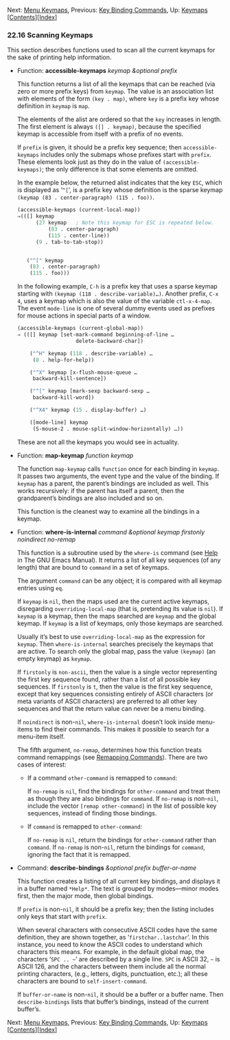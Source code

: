 

Next: [Menu Keymaps](Menu-Keymaps.html), Previous: [Key Binding Commands](Key-Binding-Commands.html), Up: [Keymaps](Keymaps.html)   \[[Contents](index.html#SEC_Contents "Table of contents")]\[[Index](Index.html "Index")]

### 22.16 Scanning Keymaps

This section describes functions used to scan all the current keymaps for the sake of printing help information.

*   Function: **accessible-keymaps** *keymap \&optional prefix*

    This function returns a list of all the keymaps that can be reached (via zero or more prefix keys) from `keymap`. The value is an association list with elements of the form `(key . map)`, where `key` is a prefix key whose definition in `keymap` is `map`.

    The elements of the alist are ordered so that the `key` increases in length. The first element is always `([] . keymap)`, because the specified keymap is accessible from itself with a prefix of no events.

    If `prefix` is given, it should be a prefix key sequence; then `accessible-keymaps` includes only the submaps whose prefixes start with `prefix`. These elements look just as they do in the value of `(accessible-keymaps)`; the only difference is that some elements are omitted.

    In the example below, the returned alist indicates that the key `ESC`, which is displayed as ‘`^[`’, is a prefix key whose definition is the sparse keymap `(keymap (83 . center-paragraph) (115 . foo))`.

    ```lisp
    (accessible-keymaps (current-local-map))
    ⇒(([] keymap
          (27 keymap   ; Note this keymap for ESC is repeated below.
              (83 . center-paragraph)
              (115 . center-line))
          (9 . tab-to-tab-stop))
    ```

    ```lisp
    ```

    ```lisp
       ("^[" keymap
        (83 . center-paragraph)
        (115 . foo)))
    ```

    In the following example, `C-h` is a prefix key that uses a sparse keymap starting with `(keymap (118 . describe-variable)…)`. Another prefix, `C-x 4`, uses a keymap which is also the value of the variable `ctl-x-4-map`. The event `mode-line` is one of several dummy events used as prefixes for mouse actions in special parts of a window.

    ```lisp
    (accessible-keymaps (current-global-map))
    ⇒ (([] keymap [set-mark-command beginning-of-line …
                       delete-backward-char])
    ```

    ```lisp
        ("^H" keymap (118 . describe-variable) …
         (8 . help-for-help))
    ```

    ```lisp
        ("^X" keymap [x-flush-mouse-queue …
         backward-kill-sentence])
    ```

    ```lisp
        ("^[" keymap [mark-sexp backward-sexp …
         backward-kill-word])
    ```

    ```lisp
        ("^X4" keymap (15 . display-buffer) …)
    ```

    ```lisp
        ([mode-line] keymap
         (S-mouse-2 . mouse-split-window-horizontally) …))
    ```

    These are not all the keymaps you would see in actuality.

<!---->

*   Function: **map-keymap** *function keymap*

    The function `map-keymap` calls `function` once for each binding in `keymap`. It passes two arguments, the event type and the value of the binding. If `keymap` has a parent, the parent’s bindings are included as well. This works recursively: if the parent has itself a parent, then the grandparent’s bindings are also included and so on.

    This function is the cleanest way to examine all the bindings in a keymap.

<!---->

*   Function: **where-is-internal** *command \&optional keymap firstonly noindirect no-remap*

    This function is a subroutine used by the `where-is` command (see [Help](https://www.gnu.org/software/emacs/manual/html_node/emacs/Help.html#Help) in The GNU Emacs Manual). It returns a list of all key sequences (of any length) that are bound to `command` in a set of keymaps.

    The argument `command` can be any object; it is compared with all keymap entries using `eq`.

    If `keymap` is `nil`, then the maps used are the current active keymaps, disregarding `overriding-local-map` (that is, pretending its value is `nil`). If `keymap` is a keymap, then the maps searched are `keymap` and the global keymap. If `keymap` is a list of keymaps, only those keymaps are searched.

    Usually it’s best to use `overriding-local-map` as the expression for `keymap`. Then `where-is-internal` searches precisely the keymaps that are active. To search only the global map, pass the value `(keymap)` (an empty keymap) as `keymap`.

    If `firstonly` is `non-ascii`, then the value is a single vector representing the first key sequence found, rather than a list of all possible key sequences. If `firstonly` is `t`, then the value is the first key sequence, except that key sequences consisting entirely of ASCII characters (or meta variants of ASCII characters) are preferred to all other key sequences and that the return value can never be a menu binding.

    If `noindirect` is non-`nil`, `where-is-internal` doesn’t look inside menu-items to find their commands. This makes it possible to search for a menu-item itself.

    The fifth argument, `no-remap`, determines how this function treats command remappings (see [Remapping Commands](Remapping-Commands.html)). There are two cases of interest:

    *   If a command `other-command` is remapped to `command`:

        If `no-remap` is `nil`, find the bindings for `other-command` and treat them as though they are also bindings for `command`. If `no-remap` is non-`nil`, include the vector `[remap other-command]` in the list of possible key sequences, instead of finding those bindings.

    *   If `command` is remapped to `other-command`:

        If `no-remap` is `nil`, return the bindings for `other-command` rather than `command`. If `no-remap` is non-`nil`, return the bindings for `command`, ignoring the fact that it is remapped.

<!---->

*   Command: **describe-bindings** *\&optional prefix buffer-or-name*

    This function creates a listing of all current key bindings, and displays it in a buffer named `*Help*`. The text is grouped by modes—minor modes first, then the major mode, then global bindings.

    If `prefix` is non-`nil`, it should be a prefix key; then the listing includes only keys that start with `prefix`.

    When several characters with consecutive ASCII codes have the same definition, they are shown together, as ‘`firstchar..lastchar`’. In this instance, you need to know the ASCII codes to understand which characters this means. For example, in the default global map, the characters ‘`SPC .. ~`’ are described by a single line. `SPC` is ASCII 32, `~` is ASCII 126, and the characters between them include all the normal printing characters, (e.g., letters, digits, punctuation, etc.); all these characters are bound to `self-insert-command`.

    If `buffer-or-name` is non-`nil`, it should be a buffer or a buffer name. Then `describe-bindings` lists that buffer’s bindings, instead of the current buffer’s.

Next: [Menu Keymaps](Menu-Keymaps.html), Previous: [Key Binding Commands](Key-Binding-Commands.html), Up: [Keymaps](Keymaps.html)   \[[Contents](index.html#SEC_Contents "Table of contents")]\[[Index](Index.html "Index")]
